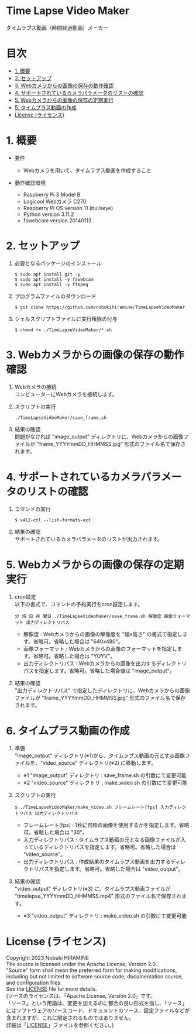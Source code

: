# Time Lapse Video Maker
タイムラプス動画（時間経過動画）メーカー

# 目次
* [1. 概要](#1-概要)
* [2. セットアップ](#2-セットアップ)
* [3. Webカメラからの画像の保存の動作確認](#3-Webカメラからの画像の保存の動作確認)
* [4. サポートされているカメラパラメータのリストの確認](#4-サポートされているカメラパラメータのリストの確認)
* [5. Webカメラからの画像の保存の定期実行](#5-Webカメラからの画像の保存の定期実行)
* [5. タイムプラス動画の作成](#5-タイムプラス動画の作成)
* [License (ライセンス)](#license-ライセンス)

# 1. 概要

* 要件
   * Webカメラを用いて、タイムラプス動画を作成すること

* 動作確認環境  
   - Raspberry Pi 3 Model B
   - Logicool Webカメラ C270
   - Raspberry Pi OS version 11 (bullseye)
   - Python version 3.11.2
   - fswebcam version 20140113

# 2. セットアップ

1. 必要となるパッケージのインストール
   ```shell
   $ sudo apt install git -y
   $ sudo apt install -y fswebcam
   $ sudo apt install -y ffmpeg
   ```

2. プログラムファイルのダウンロード
   ```shell
   $ git clone https://github.com/nobukihiramine/TimeLapseVideoMaker
   ```

3. シェルスクリプトファイルに実行権限の付与
   ```shell
   $ chmod +x ./TimeLapseVideoMaker/*.sh
   ```

# 3. Webカメラからの画像の保存の動作確認

1. Webカメラの接続  
   コンピューターにWebカメラを接続します。

2. スクリプトの実行  
   ```shell
   ./TimeLapseVideoMaker/save_frame.sh
   ```

3. 結果の確認  
   問題がなければ "image_output" ディレクトリに、Webカメラからの画像ファイルが "frame_YYYYmmDD_HHMMSS.jpg" 形式のファイル名で保存されます。

# 4. サポートされているカメラパラメータのリストの確認

1. コマンドの実行  
   ```shell
   $ v4l2-ctl --list-formats-ext
   ```

2. 結果の確認  
   サポートされているカメラパラメータのリストが出力されます。

# 5. Webカメラからの画像の保存の定期実行

1. cron設定  
   以下の書式で、コマンドの予約実行をcron設定します。  
   ```shell
   分 時 日 月 曜日 ./TimeLapseVideoMaker/save_frame.sh 解像度 画像フォーマット 出力ディレクトリパス
   ```
   - 解像度 : Webカメラからの画像の解像度を "幅x高さ" の書式で指定します。省略可。省略した場合は "640x480"。
   - 画像フォーマット : Webカメラからの画像のフォーマットを指定します。省略可。省略した場合は "YUYV"。
   - 出力ディレクトリパス : Webカメラからの画像を出力するディレクトリパスを指定します。省略可。省略した場合値は "image_output"。

2. 結果の確認  
   "出力ディレクトリパス" で指定したディレクトリに、Webカメラからの画像ファイルが "frame_YYYYmmDD_HHMMSS.jpg" 形式のファイル名で保存されます。

# 6. タイムプラス動画の作成

1. 準備  
   "image_output" ディレクトリ(※1)から、タイムラプス動画の元とする画像ファイルを、"video_source" ディレクトリ(※2) に移動します。
   - ※1 "image_output" ディレクトリ : save_frame.sh の引数にて変更可能
   - ※2 "video_source" ディレクトリ : make_video.sh の引数にて変更可能

2. スクリプトの実行
   ```shell
   $ ./TimeLapseVideoMaker/make_video.sh フレームレート[fps] 入力ディレクトリパス 出力ディレクトリパス
   ```
   - フレームレート[fps] : 1秒に何枚の画像を使用するかを指定します。省略可。省略した場合は "30"。
   - 入力ディレクトリパス : タイムラプス動画の元となる画像ファイルが入っているディレクトリパスを指定します。省略可。省略した場合は "video_source"。
   - 出力ディレクトリパス : 作成結果のタイムラプス動画を出力するディレクトリパスを指定します。省略可。省略した場合は "video_output"。

3. 結果の確認  
   "video_output" ディレクトリ(※3) に、タイムラプス動画ファイルが "timelapse_YYYYmmDD_HHMMSS.mp4" 形式のファイル名で保存されます。
   - ※3 "video_output" ディレクトリ : make_video.sh の引数にて変更可能

# License (ライセンス)

Copyright 2023 Nobuki HIRAMINE  
The source is licensed under the Apache License, Version 2.0.  
"Source" form shall mean the preferred form for making modifications, including but not limited to software source code, documentation source, and configuration files.  
See the [LICENSE](LICENSE) file for more details.   
(ソースのライセンスは、「Apache License, Version 2.0」です。  
「ソース」という用語は、変更を加えるのに都合の良い形式を指し、「ソース」にはソフトウェアのソースコード、ドキュメントのソース、設定ファイルなどが含まれますが、これに限定されるものではありません。  
詳細は「[LICENSE](LICENSE)」ファイルを参照ください。)
